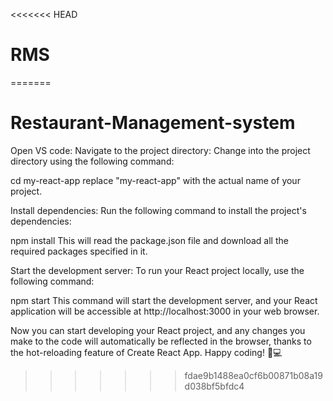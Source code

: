 <<<<<<< HEAD
# RMS
=======
# Restaurant-Management-system
Open VS code: 
Navigate to the project directory: Change into the project directory using the following command:

cd my-react-app
replace "my-react-app" with the actual name of your project.

Install dependencies: Run the following command to install the project's dependencies:

npm install
This will read the package.json file and download all the required packages specified in it.

Start the development server: To run your React project locally, use the following command:

npm start
This command will start the development server, and your React application will be accessible at http://localhost:3000 in your web browser.

Now you can start developing your React project, and any changes you make to the code will automatically be reflected in the browser, thanks to the hot-reloading feature of Create React App. Happy coding! 🚀💻
>>>>>>> fdae9b1488ea0cf6b00871b08a19d038bf5bfdc4
